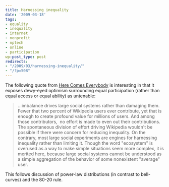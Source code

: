 ```yaml
---
title: Harnessing inequality
date: '2009-03-18'
tags:
- equality
- inequality
- internet
- nonprofit
- nptech
- online
- participation
wp:post_type: post
redirects:
- "/2009/03/harnessing-inequality/"
- "/?p=508"
---
```


The following quote from [Here Comes Everybody](http://www.amazon.com/Here-Comes-Everybody-Organizing-Organizations/dp/1594201536) is interesting in that it exposes dewy-eyed optimism surrounding equal participation (rather than equal access or equal ability) as untenable:

> ...imbalance drives large social systems rather than damaging them. Fewer that two percent of Wikipedia users ever contribute, yet that is enough to create profound value for millions of users. And among those contributors,  no effort is made to even out their contributions. The spontaneous division of effort driving Wikipedia wouldn't be possible if there were concern for reducing inequality. On the contrary, most large social experiments are engines for harnessing inequality rather than limiting it. Though the word "ecosystem" is overused as a way to make simple situations seem more complex, it is merited here, because large social systems cannot be understood as a simple aggregation of the behavior of some nonexistent "average" user.

This follows discussion of power-law distributions (in contrast to bell-curves) and the 80-20 rule.
